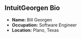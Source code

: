 ## IntuitGeorgen Bio

- **Name:** Bill Georgen
- **Occupation:** Software Engineer
- **Location:** Plano, Texas
